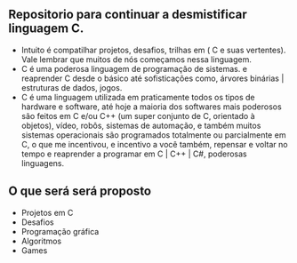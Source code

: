 ## Repositorio para continuar a desmistificar linguagem C. 
 - Intuito é compatilhar projetos, desafios, trilhas em ( C e suas vertentes). Vale lembrar que muitos de nós começamos nessa linguagem. 
 - C é uma poderosa linguagem de programação de sistemas. e reaprender C desde o básico até sofisticações como, árvores binárias | estruturas de dados, jogos.
 - C  é uma linguagem utilizada em praticamente todos os tipos de hardware e software, até hoje a maioria dos softwares mais poderosos são feitos em C e/ou C++ (um super conjunto de C, orientado à objetos), vídeo, robôs, sistemas de automação, e também muitos sistemas operacionais são programados totalmente ou parcialmente em C, o que me incentivou, e incentivo a você também, repensar e voltar no tempo e reaprender a programar em C | C++ | C#, poderosas linguagens.
 
## O que será será proposto
-  Projetos em C 
-  Desafios 
- Programação gráfica
- Algoritmos
- Games

